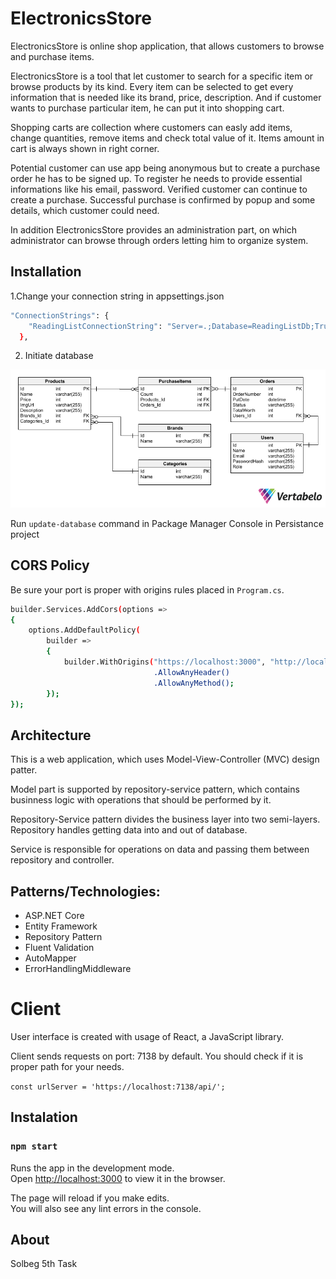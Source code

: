 # ElectronicsStore

ElectronicsStore is online shop application, that allows customers to browse and purchase items.

ElectronicsStore is a tool that let customer to search for a specific item or browse products by its kind. Every item can be selected to get every information that is needed like its brand, price, description. And if customer wants to purchase particular item, he can put it into shopping cart.

Shopping carts are collection where customers can easly add items, change quantities, remove items and check total value of it. Items amount in cart is always shown in right corner.

Potential customer can use app being anonymous but to create a purchase order he has to be signed up. To register he needs to provide essential informations like his email, password. Verified customer can continue to create a purchase. Successful purchase is confirmed by popup and some details, which customer could need.

In addition ElectronicsStore provides an administration part, on which administrator can browse through orders letting him to organize system.

## Installation

1.Change your connection string in appsettings.json

```bash
"ConnectionStrings": {
    "ReadingListConnectionString": "Server=.;Database=ReadingListDb;Trusted_Connection=True;TrustServerCertificate=True;"
  },
```

2. Initiate database

![update-database](update-database.png)

Run `update-database` command in Package Manager Console in Persistance project

## CORS Policy

Be sure your port is proper with origins rules placed in `Program.cs`.

```bash
builder.Services.AddCors(options =>
{
    options.AddDefaultPolicy(
        builder =>
        {
            builder.WithOrigins("https://localhost:3000", "http://localhost:3000")
                                .AllowAnyHeader()
                                .AllowAnyMethod();
        });
});
```

## Architecture

This is a web application, which uses Model-View-Controller (MVC) design patter.

Model part is supported by repository-service pattern, which contains businness logic with operations that should be performed by it.

Repository-Service pattern divides the business layer into two semi-layers. Repository handles getting data into and out of database.

Service is responsible for operations on data and passing them between repository and controller.

## Patterns/Technologies:

- ASP.NET Core
- Entity Framework
- Repository Pattern
- Fluent Validation
- AutoMapper
- ErrorHandlingMiddleware

# Client

User interface is created with usage of React, a JavaScript library.

Client sends requests on port: 7138 by default. You should check if it is proper path for your needs.

`const urlServer = 'https://localhost:7138/api/';`

## Instalation

### `npm start`

Runs the app in the development mode.\
Open [http://localhost:3000](http://localhost:3000) to view it in the browser.

The page will reload if you make edits.\
You will also see any lint errors in the console.

## About

Solbeg 5th Task
